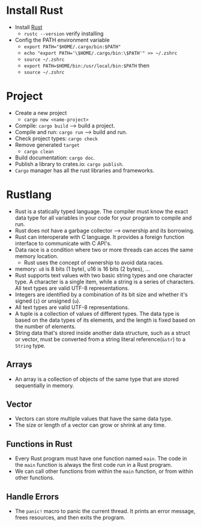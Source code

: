 # Install Rust
- Install [Rust](https://www.rust-lang.org/tools/install)
  - `rustc --version` verify installing
- Config the PATH environment variable
  - `export PATH="$HOME/.cargo/bin:$PATH"`
  - `echo "export PATH='\$HOME/.cargo/bin:\$PATH'" >> ~/.zshrc`
  - `source ~/.zshrc`
  - `export PATH=$HOME/bin:/usr/local/bin:$PATH` then
  - `source ~/.zshrc`

# Project
- Create a new project
  - `cargo new <name-project>`
- Compile: `cargo build` --> build a project.
- Compile and run: `cargo run` --> build and run.
- Check project types: `cargo check`
- Remove generated `target`
  - `cargo clean`
- Build documentation: `cargo doc`.
- Publish a library to crates.io: `cargo publish`.
- `Cargo` manager has all the rust libraries and frameworks.
# Rustlang
- Rust is a statically typed language. The compiler must know the exact data type for all variables in your code for your program to compile and run.
- Rust does not have a garbage collector --> ownership and its borrowing.
- Rust can interoperate with C language. It provides a foreign function interface to communicate with C API's.
- Data race is a condition where two or more threads can acces the same memory location.
  - Rust uses the concept of ownership to avoid data races.
- memory: `u8` is 8 bits (1 byte), u16 is 16 bits (2 bytes), ...
- Rust supports text values with two basic string types and one character type. A character is a single item, while a string is a series of characters. All text types are valid UTF-8 representations.
- Integers are identified by a combination of its bit size and whether it's signed (`i`) or unsigned (`u`).
- All text types are valid UTF-8 representations.
- A tuple is a collection of values of different types. The data type is based on the data types of its elements, and the length is fixed based on the number of elements.
- String data that's stored inside another data structure, such as a struct or vector, must be converted from a string literal reference(`&str`) to a `String` type.

## Arrays
- An array is a collection of objects of the same type that are stored sequentially in memory.
## Vector
- Vectors can store multiple values that have the same data type.
- The size or length of a vector can grow or shrink at any time.
## Functions in Rust
- Every Rust program must have one function named `main`. The code in the `main` function is always the first code run in a Rust program.
- We can call other functions from within the `main` function, or from within other functions.
## Handle Errors
- The `panic!` macro to panic the current thread. It prints an error message, frees resources, and then exits the program.
